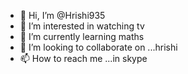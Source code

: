 - 👋 Hi, I’m @Hrishi935
- 👀 I’m interested in watching tv
- 🌱 I’m currently learning maths
- 💞️ I’m looking to collaborate on ...hrishi
- 📫 How to reach me ...in skype

<!---
Hrishi935/Hrishi935 is a ✨ special ✨ repository because its `README.md` (this file) appears on your GitHub profile.
You can click the Preview link to take a look at your changes.
--->

